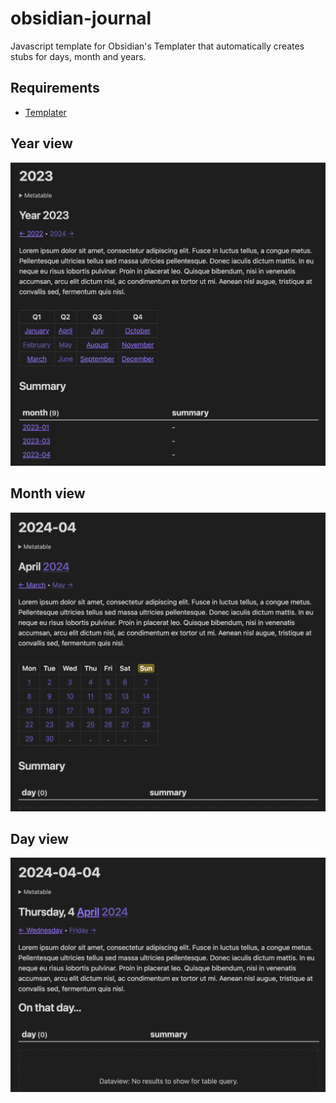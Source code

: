 # obsidian-journal
Javascript template for Obsidian's Templater that automatically creates stubs for days,  month and years.

## Requirements
- [Templater](https://github.com/SilentVoid13/Templater)

## Year view

![year](https://raw.githubusercontent.com/barabasz/obsidian-journal/main/year.png)

## Month view

![month](https://raw.githubusercontent.com/barabasz/obsidian-journal/main/month.png)

## Day view

![day](https://raw.githubusercontent.com/barabasz/obsidian-journal/main/day.png)
